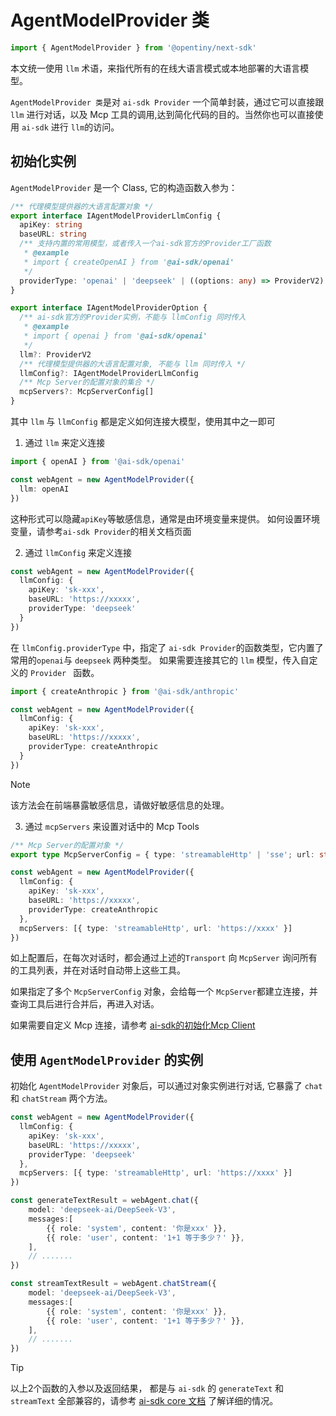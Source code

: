 # AgentModelProvider 类

```typescript
import { AgentModelProvider } from '@opentiny/next-sdk'
```
本文统一使用 `llm` 术语，来指代所有的在线大语言模式或本地部署的大语言模型。

`AgentModelProvider 类`是对 `ai-sdk Provider` 一个简单封装，通过它可以直接跟 `llm` 进行对话，以及 Mcp 工具的调用,达到简化代码的目的。当然你也可以直接使用 `ai-sdk` 进行 `llm`的访问。

## 初始化实例

`AgentModelProvider` 是一个 Class, 它的构造函数入参为：

```typescript
/** 代理模型提供器的大语言配置对象 */
export interface IAgentModelProviderLlmConfig {
  apiKey: string
  baseURL: string
  /** 支持内置的常用模型，或者传入一个ai-sdk官方的Provider工厂函数
   * @example
   * import { createOpenAI } from '@ai-sdk/openai'
   */
  providerType: 'openai' | 'deepseek' | ((options: any) => ProviderV2)
}

export interface IAgentModelProviderOption {
  /** ai-sdk官方的Provider实例，不能与 llmConfig 同时传入
   * @example
   * import { openai } from '@ai-sdk/openai'
   */
  llm?: ProviderV2
  /** 代理模型提供器的大语言配置对象, 不能与 llm 同时传入 */
  llmConfig?: IAgentModelProviderLlmConfig
  /** Mcp Server的配置对象的集合 */
  mcpServers?: McpServerConfig[]
}
```

其中 `llm` 与 `llmConfig` 都是定义如何连接大模型，使用其中之一即可

1. 通过 `llm` 来定义连接

```typescript
import { openAI } from '@ai-sdk/openai'

const webAgent = new AgentModelProvider({
  llm: openAI
})
```

这种形式可以隐藏`apiKey`等敏感信息，通常是由环境变量来提供。 如何设置环境变量，请参考`ai-sdk Provider`的相关文档页面

2. 通过 `llmConfig` 来定义连接

```typescript
const webAgent = new AgentModelProvider({
  llmConfig: {
    apiKey: 'sk-xxx',
    baseURL: 'https://xxxxx',
    providerType: 'deepseek'
  }
})
```

在 `llmConfig.providerType` 中，指定了 `ai-sdk Provider`的函数类型，它内置了常用的`openai`与 `deepseek` 两种类型。 如果需要连接其它的 `llm` 模型，传入自定义的 `Provider ` 函数。

```typescript
import { createAnthropic } from '@ai-sdk/anthropic'

const webAgent = new AgentModelProvider({
  llmConfig: {
    apiKey: 'sk-xxx',
    baseURL: 'https://xxxxx',
    providerType: createAnthropic
  }
})
```

> [!NOTE]
> 该方法会在前端暴露敏感信息，请做好敏感信息的处理。

3. 通过 `mcpServers` 来设置对话中的 Mcp Tools

```typescript
/** Mcp Server的配置对象 */
export type McpServerConfig = { type: 'streamableHttp' | 'sse'; url: string } | { tranport: MCPTransport }

const webAgent = new AgentModelProvider({
  llmConfig: {
    apiKey: 'sk-xxx',
    baseURL: 'https://xxxxx',
    providerType: createAnthropic
  },
  mcpServers: [{ type: 'streamableHttp', url: 'https://xxxx' }]
})
```

如上配置后，在每次对话时，都会通过上述的`Transport` 向 `McpServer` 询问所有的工具列表，并在对话时自动带上这些工具。

如果指定了多个 `McpServerConfig` 对象，会给每一个 `McpServer`都建立连接，并查询工具后进行合并后，再进入对话。

如果需要自定义 Mcp 连接，请参考 [ai-sdk的初始化Mcp Client](https://ai-sdk.dev/docs/ai-sdk-core/tools-and-tool-calling#initializing-an-mcp-client)

## 使用 `AgentModelProvider` 的实例

初始化 `AgentModelProvider` 对象后，可以通过对象实例进行对话, 它暴露了 `chat` 和 `chatStream` 两个方法。

```typescript
const webAgent = new AgentModelProvider({
  llmConfig: {
    apiKey: 'sk-xxx',
    baseURL: 'https://xxxxx',
    providerType: 'deepseek'
  },
  mcpServers: [{ type: 'streamableHttp', url: 'https://xxxx' }]
})

const generateTextResult = webAgent.chat({
    model: 'deepseek-ai/DeepSeek-V3',
    messages:[
        {{ role: 'system', content: '你是xxx' }},
        {{ role: 'user', content: '1+1 等于多少？' }},
    ],
    // .......
})

const streamTextResult = webAgent.chatStream({
    model: 'deepseek-ai/DeepSeek-V3',
    messages:[
        {{ role: 'system', content: '你是xxx' }},
        {{ role: 'user', content: '1+1 等于多少？' }},
    ],
    // .......
})

```

> [!TIP]
> 以上2个函数的入参以及返回结果， 都是与 `ai-sdk` 的 `generateText` 和 `streamText` 全部兼容的，请参考 [ai-sdk core 文档](https://ai-sdk.dev/docs/ai-sdk-core) 了解详细的情况。
